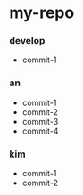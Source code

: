 # my-repo

### develop

- commit-1

### an

- commit-1
- commit-2
- commit-3
- commit-4

### kim

- commit-1
- commit-2